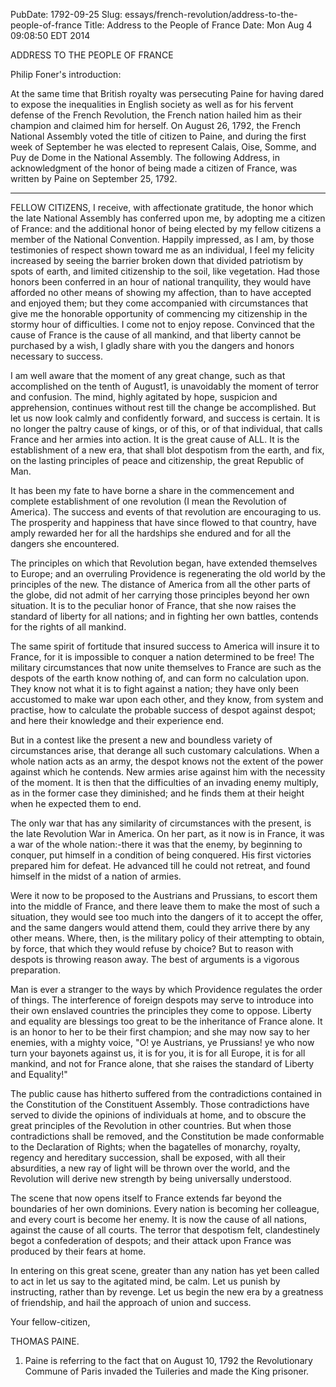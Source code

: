 PubDate: 1792-09-25
Slug: essays/french-revolution/address-to-the-people-of-france
Title: Address to the People of France
Date: Mon Aug  4 09:08:50 EDT 2014

   ADDRESS TO THE PEOPLE OF FRANCE

   Philip Foner's introduction:

   At the same time that British royalty was persecuting Paine for having
   dared to expose the inequalities in English society as well as for his
   fervent defense of the French Revolution, the French nation hailed him as
   their champion and claimed him for herself. On August 26, 1792, the French
   National Assembly voted the title of citizen to Paine, and during the
   first week of September he was elected to represent Calais, Oise, Somme,
   and Puy de Dome in the National Assembly. The following Address, in
   acknowledgment of the honor of being made a citizen of France, was written
   by Paine on September 25, 1792.

   ***

    

   FELLOW CITIZENS, I receive, with affectionate gratitude, the honor which
   the late National Assembly has conferred upon me, by adopting me a citizen
   of France: and the additional honor of being elected by my fellow citizens
   a member of the National Convention. Happily impressed, as I am, by those
   testimonies of respect shown toward me as an individual, I feel my
   felicity increased by seeing the barrier broken down that divided
   patriotism by spots of earth, and limited citizenship to the soil, like
   vegetation. Had those honors been conferred in an hour of national
   tranquility, they would have afforded no other means of showing my
   affection, than to have accepted and enjoyed them; but they come
   accompanied with circumstances that give me the honorable opportunity of
   commencing my citizenship in the stormy hour of difficulties. I come not
   to enjoy repose. Convinced that the cause of France is the cause of all
   mankind, and that liberty cannot be purchased by a wish, I gladly share
   with you the dangers and honors necessary to success.

   I am well aware that the moment of any great change, such as that
   accomplished on the tenth of August1, is unavoidably the moment of terror
   and confusion. The mind, highly agitated by hope, suspicion and
   apprehension, continues without rest till the change be accomplished. But
   let us now look calmly and confidently forward, and success is certain. It
   is no longer the paltry cause of kings, or of this, or of that individual,
   that calls France and her armies into action. It is the great cause of
   ALL. It is the establishment of a new era, that shall blot despotism from
   the earth, and fix, on the lasting principles of peace and citizenship,
   the great Republic of Man.

   It has been my fate to have borne a share in the commencement and complete
   establishment of one revolution (I mean the Revolution of America). The
   success and events of that revolution are encouraging to us. The
   prosperity and happiness that have since flowed to that country, have
   amply rewarded her for all the hardships she endured and for all the
   dangers she encountered.

   The principles on which that Revolution began, have extended themselves to
   Europe; and an overruling Providence is regenerating the old world by the
   principles of the new. The distance of America from all the other parts of
   the globe, did not admit of her carrying those principles beyond her own
   situation. It is to the peculiar honor of France, that she now raises the
   standard of liberty for all nations; and in fighting her own battles,
   contends for the rights of all mankind.

   The same spirit of fortitude that insured success to America will insure
   it to France, for it is impossible to conquer a nation determined to be
   free! The military circumstances that now unite themselves to France are
   such as the despots of the earth know nothing of, and can form no
   calculation upon. They know not what it is to fight against a nation; they
   have only been accustomed to make war upon each other, and they know, from
   system and practise, how to calculate the probable success of despot
   against despot; and here their knowledge and their experience end.

   But in a contest like the present a new and boundless variety of
   circumstances arise, that derange all such customary calculations. When a
   whole nation acts as an army, the despot knows not the extent of the power
   against which he contends. New armies arise against him with the necessity
   of the moment. It is then that the difficulties of an invading enemy
   multiply, as in the former case they diminished; and he finds them at
   their height when he expected them to end.

   The only war that has any similarity of circumstances with the present, is
   the late Revolution War in America. On her part, as it now is in France,
   it was a war of the whole nation:-there it was that the enemy, by
   beginning to conquer, put himself in a condition of being conquered. His
   first victories prepared him for defeat. He advanced till he could not
   retreat, and found himself in the midst of a nation of armies.

   Were it now to be proposed to the Austrians and Prussians, to escort them
   into the middle of France, and there leave them to make the most of such a
   situation, they would see too much into the dangers of it to accept the
   offer, and the same dangers would attend them, could they arrive there by
   any other means. Where, then, is the military policy of their attempting
   to obtain, by force, that which they would refuse by choice? But to reason
   with despots is throwing reason away. The best of arguments is a vigorous
   preparation.

   Man is ever a stranger to the ways by which Providence regulates the order
   of things. The interference of foreign despots may serve to introduce into
   their own enslaved countries the principles they come to oppose. Liberty
   and equality are blessings too great to be the inheritance of France
   alone. It is an honor to her to be their first champion; and she may now
   say to her enemies, with a mighty voice, "O! ye Austrians, ye Prussians!
   ye who now turn your bayonets against us, it is for you, it is for all
   Europe, it is for all mankind, and not for France alone, that she raises
   the standard of Liberty and Equality!"

   The public cause has hitherto suffered from the contradictions contained
   in the Constitution of the Constituent Assembly. Those contradictions have
   served to divide the opinions of individuals at home, and to obscure the
   great principles of the Revolution in other countries. But when those
   contradictions shall be removed, and the Constitution be made conformable
   to the Declaration of Rights; when the bagatelles of monarchy, royalty,
   regency and hereditary succession, shall be exposed, with all their
   absurdities, a new ray of light will be thrown over the world, and the
   Revolution will derive new strength by being universally understood.

   The scene that now opens itself to France extends far beyond the
   boundaries of her own dominions. Every nation is becoming her colleague,
   and every court is become her enemy. It is now the cause of all nations,
   against the cause of all courts. The terror that despotism felt,
   clandestinely begot a confederation of despots; and their attack upon
   France was produced by their fears at home.

   In entering on this great scene, greater than any nation has yet been
   called to act in let us say to the agitated mind, be calm. Let us punish
   by instructing, rather than by revenge. Let us begin the new era by a
   greatness of friendship, and hail the approach of union and success.

   Your fellow-citizen,

   THOMAS PAINE.

   1. Paine is referring to the fact that on August 10, 1792 the
   Revolutionary Commune of Paris invaded the Tuileries and made the King
   prisoner.
